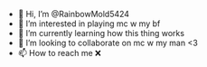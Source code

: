 - 👋 Hi, I’m @RainbowMold5424
- 👀 I’m interested in playing mc w my bf
- 🌱 I’m currently learning how this thing works
- 💞️ I’m looking to collaborate on mc w my man <3
- 📫 How to reach me ❌

<!---
RainbowMold5424/RainbowMold5424 is a ✨ special ✨ repository because its `README.md` (this file) appears on your GitHub profile.
You can click the Preview link to take a look at your changes.
--->
